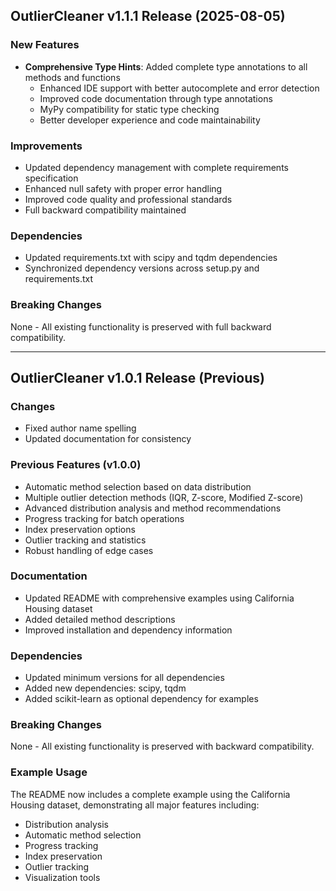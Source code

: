 ## OutlierCleaner v1.1.1 Release (2025-08-05)

### New Features
- **Comprehensive Type Hints**: Added complete type annotations to all methods and functions
  - Enhanced IDE support with better autocomplete and error detection
  - Improved code documentation through type annotations
  - MyPy compatibility for static type checking
  - Better developer experience and code maintainability

### Improvements
- Updated dependency management with complete requirements specification
- Enhanced null safety with proper error handling
- Improved code quality and professional standards
- Full backward compatibility maintained

### Dependencies
- Updated requirements.txt with scipy and tqdm dependencies
- Synchronized dependency versions across setup.py and requirements.txt

### Breaking Changes
None - All existing functionality is preserved with full backward compatibility.

---

## OutlierCleaner v1.0.1 Release (Previous)

### Changes
- Fixed author name spelling
- Updated documentation for consistency

### Previous Features (v1.0.0)
- Automatic method selection based on data distribution
- Multiple outlier detection methods (IQR, Z-score, Modified Z-score)
- Advanced distribution analysis and method recommendations
- Progress tracking for batch operations
- Index preservation options
- Outlier tracking and statistics
- Robust handling of edge cases

### Documentation
- Updated README with comprehensive examples using California Housing dataset
- Added detailed method descriptions
- Improved installation and dependency information

### Dependencies
- Updated minimum versions for all dependencies
- Added new dependencies: scipy, tqdm
- Added scikit-learn as optional dependency for examples

### Breaking Changes
None - All existing functionality is preserved with backward compatibility.

### Example Usage
The README now includes a complete example using the California Housing dataset, demonstrating all major features including:
- Distribution analysis
- Automatic method selection
- Progress tracking
- Index preservation
- Outlier tracking
- Visualization tools
